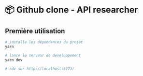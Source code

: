 📦 Github clone - API researcher
===============

Première utilisation
--------------------

```sh
# installe les dépendances du projet
yarn 

# lance le serveur de developpement
yarn dev 

# rdv sur http://localhost:5173/
```